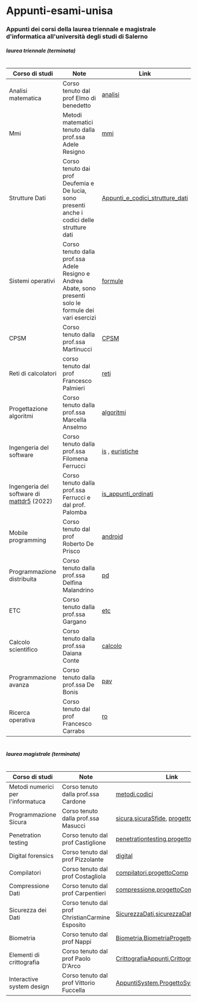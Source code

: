 # Appunti-esami-unisa
### Appunti dei corsi della laurea triennale e magistrale  d'informatica all'università degli studi di Salerno 


##### laurea triennale (terminata)
#

| Corso di studi | Note | Link
| ------ | ------ |  ------ |
| Analisi matematica |  Corso tenuto dal prof Elmo di benedetto | [analisi]
| Mmi | Metodi matematici tenuto dalla prof.ssa Adele Resigno | [mmi]
| Strutture Dati | Corso tenuto dai prof Deufemia e De lucia, sono presenti anche i codici delle strutture dati | [Appunti_e_codici_strutture_dati]
| Sistemi operativi | Corso tenuto dalla prof.ssa Adele Resigno e Andrea Abate, sono presenti solo le formule dei vari esercizi  | [formule]
| CPSM | Corso tenuto dalla prof.ssa Martinucci | [CPSM]
| Reti di calcolatori | corso tenuto dal prof Francesco Palmieri | [reti]
| Progettazione algoritmi | Corso tenuto dalla prof.ssa Marcella Anselmo | [algoritmi]
| Ingengeria del software | Corso tenuto dalla prof.ssa Filomena Ferrucci | [is] , [euristiche]
| Ingengeria del software di [mattdr5] (2022) | Corso tenuto dalla prof.ssa Ferrucci e dal prof. Palomba| [is_appunti_ordinati]
| Mobile programming | Corso tenuto dal prof Roberto De Prisco | [android]
| Programmazione distribuita | Corso tenuto dalla prof.ssa Delfina Malandrino | [pd]
| ETC | Corso tenuto dalla prof.ssa Gargano | [etc]
| Calcolo scientifico | Corso tenuto dalla prof.ssa Daiana Conte | [calcolo]
| Programmazione avanza | Corso tenuto dalla prof.ssa De Bonis | [pav]
| Ricerca operativa | Corso tenuto dal prof Francesco Carrabs | [ro]

#
#
#

##### laurea magistrale (terminata)
#

| Corso di studi | Note | Link
| ------ | ------ |  ------ |
| Metodi numerici per l'informatuca |  Corso tenuto dalla prof.ssa Cardone | [metodi],[codici] 
| Programmazione Sicura  |  Corso tenuto dalla prof.ssa Masucci | [sicura],[sicuraSfide], [progettoSicura] 
| Penetration testing  |  Corso tenuto dal prof Castiglione  | [penetrationtesting],[progetto] 
| Digital forensics | Corso tenuto dal prof Pizzolante | [digital]
| Compilatori | Corso tenuto dal prof Costagliola | [compilatori],[progettoComp]
| Compressione Dati | Corso tenuto dal prof Carpentieri | [compressione],[progettoCompress]
| Sicurezza dei Dati | Corso tenuto dal prof ChristianCarmine Esposito | [SicurezzaDati],[sicurezzaDatiProgetto],
| Biometria | Corso tenuto dal prof Nappi | [Biometria],[BiometriaProgetto]
| Elementi di crittografia | Corso tenuto dal prof Paolo D'Arco | [CrittografiaAppunti],[CrittografiaDomande]
| Interactive system design | Corso tenuto dal prof Vittorio Fuccella | [AppuntiSystem],[ProgettoSystem]

[AppuntiSystem]: <https://github.com/Darnxca/Appunti-esami-unisa/blob/main/Laurea%20magistrale%20in%20informatica/System_Design.pdf>

[ProgettoSystem]: <https://github.com/Darnxca/Form-interaction-through-Speech-Recognition>

[CrittografiaAppunti]: <https://github.com/Darnxca/Appunti-esami-unisa/blob/main/Laurea%20magistrale%20in%20informatica/Appunti%20elementi%20di%20crittografia.pdf>

[CrittografiaDomande]: <https://github.com/Darnxca/Appunti-esami-unisa/blob/main/Laurea%20magistrale%20in%20informatica/Domande%20elementi%20di%20crittografia.pdf>

[Biometria]: <https://github.com/Darnxca/Appunti-esami-unisa/blob/main/Laurea%20magistrale%20in%20informatica/Biometria.pdf>
[BiometriaProgetto]: <https://github.com/Darnxca/BABELE-Riconoscimento-multilingua-senza-audio-tramite-PNN>

[SicurezzaDati]: <https://github.com/Darnxca/Appunti-esami-unisa/blob/main/Laurea%20magistrale%20in%20informatica/Sicurezza%20dei%20dati.pdf>
[sicurezzaDatiProgetto]: <https://github.com/mattdr5/E-Voting>

[compressione]:<https://github.com/Darnxca/Appunti-esami-unisa/blob/main/Laurea%20magistrale%20in%20informatica/Compressione_Dati.pdf>
[progettoCompress]: <https://github.com/Darnxca/MyStego>

[compilatori]:<https://github.com/Darnxca/Appunti-esami-unisa/blob/main/Laurea%20magistrale%20in%20informatica/COOOOOOMPIILATOOOORIIII.pdf>
[progettoComp]: <https://github.com/Darnxca/NewLang-compiler>

[digital]:<https://github.com/Darnxca/Appunti-esami-unisa/blob/main/Laurea%20magistrale%20in%20informatica/Digital_Forensics.pdf>

[penetrationtesting]:<https://github.com/Darnxca/Appunti-esami-unisa/blob/main/Laurea%20magistrale%20in%20informatica/Penetration_Testing.pdf>
[progetto]: <https://github.com/Darnxca/The-planets-Earth>

[sicura]: <https://github.com/Darnxca/Appunti-esami-unisa/blob/main/Laurea%20magistrale%20in%20informatica/Programmazione_sicura.pdf>
[sicuraSfide]:<https://github.com/Darnxca/Appunti-esami-unisa/blob/main/Laurea%20magistrale%20in%20informatica/Sicura_esame.pdf>
[progettoSicura]: <https://github.com/Darnxca/Appunti-esami-unisa/blob/main/Laurea%20magistrale%20in%20informatica/Presentazione_Programmazione_Sicura.pptx>

[metodi]: <https://github.com/Darnxca/Appunti-esami-unisa/blob/main/Laurea%20magistrale%20in%20informatica/Metodi%20numerici%20per%20l'informatica/Metodi%20numerici.pdf>
[codici]: <https://github.com/Darnxca/Appunti-esami-unisa/tree/main/Laurea%20magistrale%20in%20informatica/Metodi%20numerici%20per%20l'informatica/Codici>

[mattdr5]: <https://github.com/mattdr5>
[etc]: <https://github.com/Darnxca/Appunti-esami-unisa/blob/main/Laurea%20triennale%20in%20informatica/3%C2%B0anno/2%C2%B0semestre/ETC%20-%20Elementi%20della%20teoria%20della%20computazione.pdf>
[calcolo]: <https://github.com/Darnxca/Appunti-esami-unisa/blob/main/Laurea%20triennale%20in%20informatica/3%C2%B0anno/2%C2%B0semestre/Calcolo%20Scientifico.pdf>
[pav]: <https://github.com/Darnxca/Appunti-esami-unisa/blob/main/Laurea%20triennale%20in%20informatica/3%C2%B0anno/2%C2%B0semestre/Programmazione%20avanzata.pdf>
[ro]: <https://github.com/Darnxca/Appunti-esami-unisa/blob/main/Laurea%20triennale%20in%20informatica/3%C2%B0anno/2%C2%B0semestre/Ricerca%20operativa.pdf>
[is]: <https://github.com/Darnxca/Appunti-esami-unisa/blob/main/Laurea%20triennale%20in%20informatica/3%C2%B0anno/1%C2%B0semestre/Ingegneria%20del%20software.pdf>
[is_appunti_ordinati]: <https://github.com/Darnxca/Appunti-esami-unisa/blob/main/Laurea%20triennale%20in%20informatica/3%C2%B0anno/1%C2%B0semestre/La%20Bibbia%20Sbagliata%20di%20IS.pdf>
[euristiche]: <https://github.com/Darnxca/Appunti-esami-unisa/blob/main/Laurea%20triennale%20in%20informatica/3%C2%B0anno/1%C2%B0semestre/Euristiche%20-%20Ingegneria%20del%20software.pdf>
[android]: <https://github.com/Darnxca/Appunti-esami-unisa/blob/main/Laurea%20triennale%20in%20informatica/3%C2%B0anno/1%C2%B0semestre/Mobile%20programming.pdf>
[pd]: <https://github.com/Darnxca/Appunti-esami-unisa/blob/main/Laurea%20triennale%20in%20informatica/3%C2%B0anno/1%C2%B0semestre/Programmazione%20Distribuita.pdf>
[analisi]: <https://github.com/Darnxca/Appunti-esami-unisa/blob/main/Laurea%20triennale%20in%20informatica/1%C2%B0anno/2%C2%B0semestre/Analisi%20matematica.pdf>
[mmi]: <https://github.com/Darnxca/Appunti-esami-unisa/blob/main/Laurea%20triennale%20in%20informatica/1%C2%B0anno/2%C2%B0semestre/Metodi%20matematic%20per%20l'informatica.pdf>
[Appunti_e_codici_strutture_dati]: <https://github.com/Darnxca/Appunti-esami-unisa/tree/main/Laurea%20triennale%20in%20informatica/1%C2%B0anno/2%C2%B0semestre/Strutture%20Dati>
[formule]: <https://github.com/Darnxca/Appunti-esami-unisa/blob/main/Laurea%20triennale%20in%20informatica/2%C2%B0anno/Formule%20sistemi%20operativi.pdf>
[CPSM]: <https://github.com/Darnxca/Appunti-esami-unisa/blob/main/Laurea%20triennale%20in%20informatica/2%C2%B0anno/2%C2%B0semestre/Calcolo%20delle%20probabilit%C3%A0%20e%20statistica%20matematica.pdf>
[reti]: <https://github.com/Darnxca/Appunti-esami-unisa/blob/main/Laurea%20triennale%20in%20informatica/2%C2%B0anno/2%C2%B0semestre/Reti%20di%20calcolatori.pdf>
[algoritmi]: <https://github.com/Darnxca/Appunti-esami-unisa/blob/main/Laurea%20triennale%20in%20informatica/2%C2%B0anno/2%C2%B0semestre/Progettazione%20di%20algoritmi.pdf>
